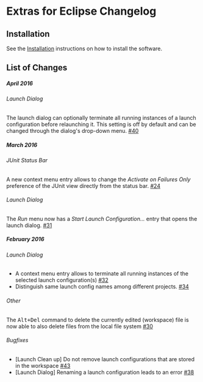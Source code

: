 # Extras for Eclipse Changelog

## Installation

See the [Installation](https://github.com/rherrmann/eclipse-extras/blob/master/README.md#installation) instructions on how to install the software.


## List of Changes
##### April 2016 
###### Launch Dialog
The launch dialog can optionally terminate all running instances of a launch configuration before relaunching it.
This setting is off by default and can be changed through the dialog's drop-down menu. [#40](https://github.com/rherrmann/eclipse-extras/issues/40)

##### March 2016 
###### JUnit Status Bar
A new context menu entry allows to change the _Activate on Failures Only_ preference of the JUnit view directly from the status bar. [#24](https://github.com/rherrmann/eclipse-extras/issues/24)

###### Launch Dialog
The _Run_ menu now has a _Start Launch Configuration..._ entry that opens the launch dialog. [#31](https://github.com/rherrmann/eclipse-extras/issues/31)

##### February 2016
###### Launch Dialog
* A context menu entry allows to terminate all running instances of the selected launch configuration(s) [#32](https://github.com/rherrmann/eclipse-extras/issues/32)
* Distinguish same launch config names among different projects. [#34](https://github.com/rherrmann/eclipse-extras/issues/34)

###### Other
The <kbd>Alt+Del</kbd> command to delete the currently edited (workspace) file is now able to also delete files from the local file system [#30](https://github.com/rherrmann/eclipse-extras/issues/30)

###### Bugfixes
* [Launch Clean up] Do not remove launch configurations that are stored in the workspace [#43](https://github.com/rherrmann/eclipse-extras/issues/43)
* [Launch Dialog] Renaming a launch configuration leads to an error [#38](https://github.com/rherrmann/eclipse-extras/issues/38)
